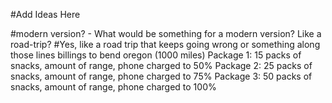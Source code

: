 #Add Ideas Here

#modern version? - What would be something for a modern version? Like a road-trip?
#Yes, like a road trip that keeps going wrong or something along those lines
billings to bend oregon (1000 miles)
Package 1: 15 packs of snacks, amount of range, phone charged to 50%
Package 2: 25 packs of snacks, amount of range, phone charged to 75%
Package 3: 50 packs of snacks, amount of range, phone charged to 100%
